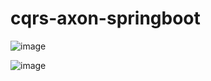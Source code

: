 # cqrs-axon-springboot

![image](https://github.com/ahmed-bulbul/cqrs-axon-springboot/assets/70557643/e7d04918-62e0-4635-a5e1-3c4f5ecc25d9)

![image](https://github.com/ahmed-bulbul/cqrs-axon-springboot/assets/70557643/8e9b3578-da1f-433b-a525-2cb0c52c0809)

